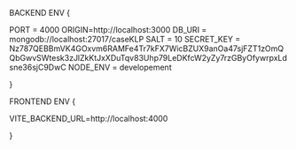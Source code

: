 BACKEND ENV {

PORT = 4000
ORIGIN=http://localhost:3000
DB_URI = mongodb://localhost:27017/caseKLP
SALT = 10
SECRET_KEY = Nz787QEBBmVK4GOxvm6RAMFe4Tr7kFX7WicBZUX9anOa47sjFZT1zOmQQbGwvSWtesk3zJlZkKtJxXDuTqv83Uhp79LeDKfcW2yZy7rzGByOfywrpxLdsne36sjC9DwC
NODE_ENV = developement

}

FRONTEND ENV {

VITE_BACKEND_URL=http://localhost:4000

}
